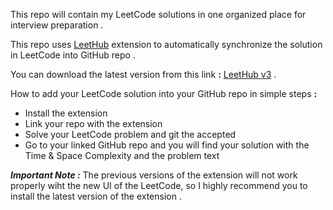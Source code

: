 This repo will contain my LeetCode solutions in one organized place for interview preparation .

This repo uses [LeetHub](https://github.com/raphaelheinz/LeetHub-3.0?tab=readme-ov-file) extension to automatically synchronize the solution in LeetCode into GitHub repo .

You can download the latest version from this link **:** [LeetHub v3](https://chromewebstore.google.com/detail/leethub-v3/kdkgpjpenaeoodajljkflmlnkoihkmda) .

How to add your LeetCode solution into your GitHub repo in simple steps **:**
- Install the extension
- Link your repo with the extension
- Solve your LeetCode problem and git the accepted
- Go to your linked GitHub repo and you will find your solution with the Time & Space Complexity and the problem text

***Important Note :*** The previous versions of the extension will not work properly wiht the new UI of the LeetCode, so I highly recommend you to install the latest version of the extension .
